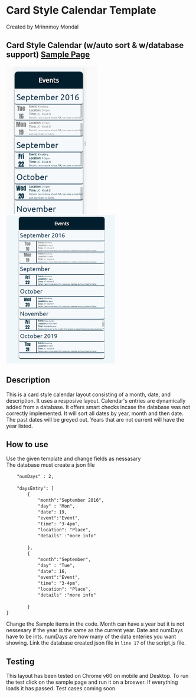 # Card Style Calendar Template
Created by Mrinnmoy Mondal 


## Card Style Calendar (w/auto sort & w/database support) [Sample Page](https://mims002.github.io/websiteLayouts/cardStyleCalendar/)
<img src="Sample%20Images/mobile.PNG" height="400px"></img>
<img src="Sample%20Images/portrait.PNG" height="400px"></img>
## Description
This is a card style calendar layout consisting of a month, date, and description. It uses a resposive layout. Calendar's entries are dynamically added from a database. It offers smart checks incase the database was not correctly implemented. It will sort all dates by year, month and then date. The past dates will be greyed out. Years that are not current will have the year listed. 
## How to use 
Use the given template and change fields as nessasary  
The database must create a json file 
```{
	"numDays" : 2, 
	
	"daysEntry": [
		{
			"month":"September 2016",
			"day" : "Mon",
			"date": 19,
			"event":"Event",
			"time": "3-4pm",
			"location": "Place",
			"details" :"more info" 
			
		},
		{	
			"month":"September",
			"day" : "Tue",
			"date": 16,
			"event":"Event",
			"time": "3-4pm",
			"location": "Place",
			"details" :"more info" 
			
		}
}
```  
Change the Sample items in the code. Month can have a year but it is not nessesary if the year is the same as the current year. Date and numDays have to be ints. numDays are how many of the data enteries you want showing. Link the database created json file in `line 17` of the script.js file.

## Testing
This layout has been tested on Chrome v60 on mobile and Desktop. To run the test click on the sample page and run it on a broswer. If everything loads it has passed. Test cases coming soon. 





